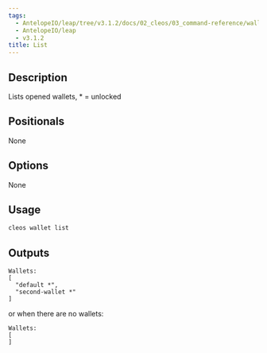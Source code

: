 ```yaml
---
tags:
  - AntelopeIO/leap/tree/v3.1.2/docs/02_cleos/03_command-reference/wallet/list.md
  - AntelopeIO/leap
  - v3.1.2
title: List
---
```

## Description

Lists opened wallets, * = unlocked

## Positionals
None

## Options
None

## Usage


```sh
cleos wallet list
```

## Outputs


```console
Wallets:
[
  "default *",
  "second-wallet *"
]
```

or when there are no wallets:

```console
Wallets:
[
]
```
